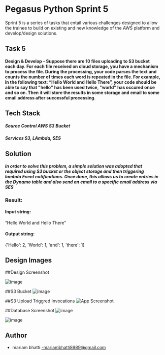 # Pegasus Python Sprint 5

Sprint 5 is a series of tasks that entail various challenges designed to allow the trainee to build on existing and new knowledge of the AWS platform and develop/design solutions.

## Task 5
#### Design & Develop - Suppose there are 10 files uploading to S3 bucket each day. For each file received on cloud storage, you have a mechanism to process the file. During the processing, your code parses the text and counts the number of times each word is repeated in the file. For example, in the following text: “Hello World and Hello There”, your code should be able to say that "hello" has been used twice, "world" has occured once and so on. Then it will store the results in some storage and email to some email address after successful processing.


## Tech Stack
##### **Source Control** AWS S3 Bucket
##### **Services** S3, LAmbda, SES

## Solution 

##### In order to solve this problem, a simple solution was adopted that required using S3 bucket or the object storage and then triggering lambda Event notifications. Once done, this allows us to create entries in the Dynamo table and also send an email to a specific email address via SES

### Result:

#### Input string:
“Hello World and Hello There”

#### Output string:
{'Hello': 2, 'World': 1, 'and': 1,  'there': 1}
## Design Images
##Design Screenshot

![image](https://user-images.githubusercontent.com/108882924/207578789-1f6a1e3a-da62-4a05-9afe-d873376e2dd7.png)


##S3 Bucket
![image](https://user-images.githubusercontent.com/108882924/207579000-5d4106ea-e961-4463-b8cd-7df614e4bcae.png)



##S3 Upload Triggred Invocations
![App Screenshot](https://i.imgur.com/ygSJgMK.png)

##Database Screenshot
![image](https://user-images.githubusercontent.com/108882924/207579759-ca04e080-33e3-4ae0-88c4-231777c85153.png)

![image](https://user-images.githubusercontent.com/108882924/207579505-7568c94d-2151-4757-9835-a22ce303dd0e.png)




## Author

- mariam bhatti
-mariambhatti8989@gmail.com
